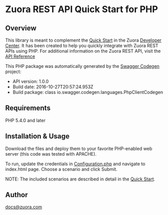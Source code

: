 # Zuora REST API Quick Start for PHP
## Overview

This library is meant to complement the [Quick Start](https://www.zuora.com/developer/quick-start/) in the Zuora [Developer Center](https://www.zuora.com/developer/). It has been created to help you quickly integrate with Zuora REST APIs using PHP. For additional information on the Zuora REST API, visit the [API Reference](https://www.zuora.com/developer/api-reference/)

This PHP package was automatically generated by the [Swagger Codegen](https://github.com/swagger-api/swagger-codegen) project:

- API version: 1.0.0
- Build date: 2016-10-27T20:57:24.953Z
- Build package: class io.swagger.codegen.languages.PhpClientCodegen

## Requirements

PHP 5.4.0 and later

## Installation & Usage

Download the files and deploy them to your favorite PHP-enabled web server (this code was tested with APACHE).

To run, update the credentials in [Configuration.php](/lib/Configuration.php) and navigate to index.html page. Choose a scenario and click Submit.

NOTE: The included scenarios are described in detail in the [Quick Start](https://www.zuora.com/developer/quick-start/).

## Author

docs@zuora.com
